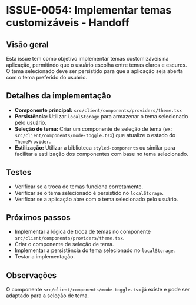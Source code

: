 # ISSUE-0054: Implementar temas customizáveis - Handoff

## Visão geral

Esta issue tem como objetivo implementar temas customizáveis na aplicação, permitindo que o usuário escolha entre temas claros e escuros. O tema selecionado deve ser persistido para que a aplicação seja aberta com o tema preferido do usuário.

## Detalhes da implementação

- **Componente principal:** `src/client/components/providers/theme.tsx`
- **Persistência:** Utilizar `localStorage` para armazenar o tema selecionado pelo usuário.
- **Seleção de tema:** Criar um componente de seleção de tema (ex: `src/client/components/mode-toggle.tsx`) que atualize o estado do `ThemeProvider`.
- **Estilização:** Utilizar a biblioteca `styled-components` ou similar para facilitar a estilização dos componentes com base no tema selecionado.

## Testes

- Verificar se a troca de temas funciona corretamente.
- Verificar se o tema selecionado é persistido no `localStorage`.
- Verificar se a aplicação abre com o tema selecionado pelo usuário.

## Próximos passos

- Implementar a lógica de troca de temas no componente `src/client/components/providers/theme.tsx`.
- Criar o componente de seleção de tema.
- Implementar a persistência do tema selecionado no `localStorage`.
- Testar a implementação.

## Observações

O componente `src/client/components/mode-toggle.tsx` já existe e pode ser adaptado para a seleção de tema.
